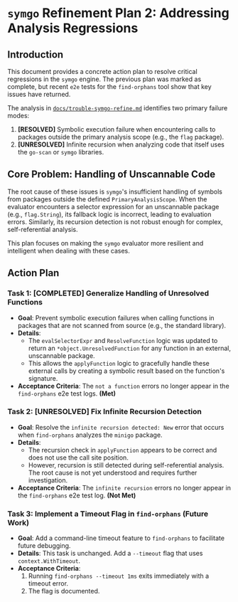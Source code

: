 # `symgo` Refinement Plan 2: Addressing Analysis Regressions

## Introduction

This document provides a concrete action plan to resolve critical regressions in the `symgo` engine. The previous plan was marked as complete, but recent `e2e` tests for the `find-orphans` tool show that key issues have returned.

The analysis in [`docs/trouble-symgo-refine.md`](./trouble-symgo-refine.md) identifies two primary failure modes:
1.  **[RESOLVED]** Symbolic execution failure when encountering calls to packages outside the primary analysis scope (e.g., the `flag` package).
2.  **[UNRESOLVED]** Infinite recursion when analyzing code that itself uses the `go-scan` or `symgo` libraries.

## Core Problem: Handling of Unscannable Code

The root cause of these issues is `symgo`'s insufficient handling of symbols from packages outside the defined `PrimaryAnalysisScope`. When the evaluator encounters a selector expression for an unscannable package (e.g., `flag.String`), its fallback logic is incorrect, leading to evaluation errors. Similarly, its recursion detection is not robust enough for complex, self-referential analysis.

This plan focuses on making the `symgo` evaluator more resilient and intelligent when dealing with these cases.

## Action Plan

### Task 1: [COMPLETED] Generalize Handling of Unresolved Functions

*   **Goal**: Prevent symbolic execution failures when calling functions in packages that are not scanned from source (e.g., the standard library).
*   **Details**:
    *   The `evalSelectorExpr` and `ResolveFunction` logic was updated to return an `*object.UnresolvedFunction` for any function in an external, unscannable package.
    *   This allows the `applyFunction` logic to gracefully handle these external calls by creating a symbolic result based on the function's signature.
*   **Acceptance Criteria**: The `not a function` errors no longer appear in the `find-orphans` e2e test logs. **(Met)**

### Task 2: [UNRESOLVED] Fix Infinite Recursion Detection

*   **Goal**: Resolve the `infinite recursion detected: New` error that occurs when `find-orphans` analyzes the `minigo` package.
*   **Details**:
    *   The recursion check in `applyFunction` appears to be correct and does not use the call site position.
    *   However, recursion is still detected during self-referential analysis. The root cause is not yet understood and requires further investigation.
*   **Acceptance Criteria**: The `infinite recursion` errors no longer appear in the `find-orphans` e2e test log. **(Not Met)**

### Task 3: Implement a Timeout Flag in `find-orphans` (Future Work)

*   **Goal**: Add a command-line timeout feature to `find-orphans` to facilitate future debugging.
*   **Details**: This task is unchanged. Add a `--timeout` flag that uses `context.WithTimeout`.
*   **Acceptance Criteria**:
    1.  Running `find-orphans --timeout 1ms` exits immediately with a timeout error.
    2.  The flag is documented.
